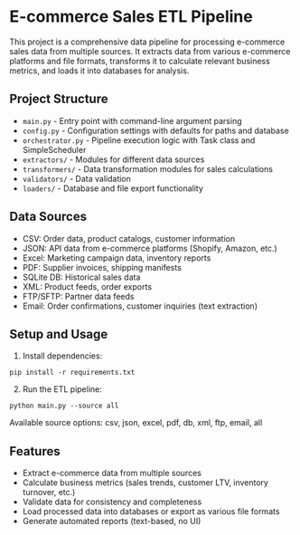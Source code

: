 # E-commerce Sales ETL Pipeline

This project is a comprehensive data pipeline for processing e-commerce sales data from multiple sources. It extracts data from various e-commerce platforms and file formats, transforms it to calculate relevant business metrics, and loads it into databases for analysis.

## Project Structure
- `main.py` - Entry point with command-line argument parsing
- `config.py` - Configuration settings with defaults for paths and database
- `orchestrator.py` - Pipeline execution logic with Task class and SimpleScheduler
- `extractors/` - Modules for different data sources
- `transformers/` - Data transformation modules for sales calculations
- `validators/` - Data validation
- `loaders/` - Database and file export functionality

## Data Sources
- CSV: Order data, product catalogs, customer information
- JSON: API data from e-commerce platforms (Shopify, Amazon, etc.)
- Excel: Marketing campaign data, inventory reports
- PDF: Supplier invoices, shipping manifests
- SQLite DB: Historical sales data
- XML: Product feeds, order exports
- FTP/SFTP: Partner data feeds
- Email: Order confirmations, customer inquiries (text extraction)

## Setup and Usage
1. Install dependencies:
```
pip install -r requirements.txt
```

2. Run the ETL pipeline:
```
python main.py --source all
```

Available source options: csv, json, excel, pdf, db, xml, ftp, email, all

## Features
- Extract e-commerce data from multiple sources
- Calculate business metrics (sales trends, customer LTV, inventory turnover, etc.)
- Validate data for consistency and completeness
- Load processed data into databases or export as various file formats
- Generate automated reports (text-based, no UI)
